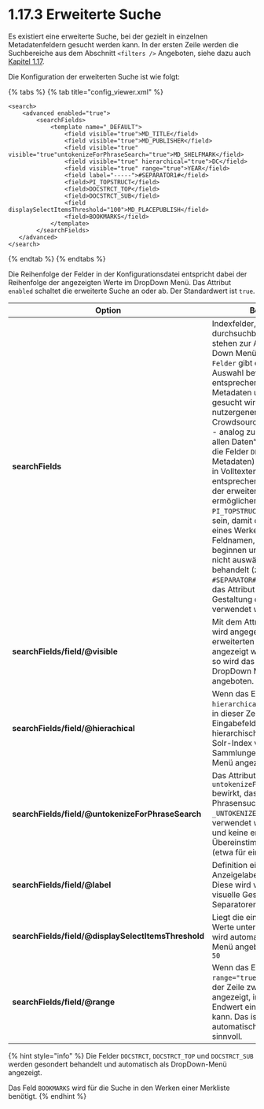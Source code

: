 # 1.17.3 Erweiterte Suche

Es existiert eine erweiterte Suche, bei der gezielt in einzelnen Metadatenfeldern gesucht werden kann. In der ersten Zeile werden die Suchbereiche aus dem Abschnitt `<filters />` Angeboten, siehe dazu auch [Kapitel 1.17](./).

Die Konfiguration der erweiterten Suche ist wie folgt:

{% tabs %}
{% tab title="config_viewer.xml" %}
```markup
<search>
    <advanced enabled="true">
        <searchFields>
            <template name="_DEFAULT">
                <field visible="true">MD_TITLE</field>
                <field visible="true">MD_PUBLISHER</field>
                <field visible="true" visible="true"untokenizeForPhraseSearch="true">MD_SHELFMARK</field>
                <field visible="true" hierarchical="true">DC</field>
                <field visible="true" range="true">YEAR</field>
                <field label="-----">#SEPARATOR1#</field>
                <field>PI_TOPSTRUCT</field>
                <field>DOCSTRCT_TOP</field>
                <field>DOCSTRCT_SUB</field>
                <field displaySelectItemsThreshold="100">MD_PLACEPUBLISH</field>
                <field>BOOKMARKS</field>
            </template>
        </searchFields>
   </advanced>
</search>
```
{% endtab %}
{% endtabs %}

Die Reihenfolge der Felder in der Konfigurationsdatei entspricht dabei der Reihenfolge der angezeigten Werte im DropDown Menü. Das Attribut `enabled` schaltet die erweiterte Suche an oder ab. Der Standardwert ist `true`.

| **Option**                                          | Beschreibung                                                                                                                                                                                                                                                                                                                                                                                                                                                                                                                                                                                                                                                                                                                                                                                                                                                                                                                           |
| --------------------------------------------------- | -------------------------------------------------------------------------------------------------------------------------------------------------------------------------------------------------------------------------------------------------------------------------------------------------------------------------------------------------------------------------------------------------------------------------------------------------------------------------------------------------------------------------------------------------------------------------------------------------------------------------------------------------------------------------------------------------------------------------------------------------------------------------------------------------------------------------------------------------------------------------------------------------------------------------------------- |
| **searchFields**                                    | Indexfelder, die für die durchsuchbar sein sollen (Diese stehen zur Auswahl im Drop-Down Menü). Die Auswahl `Alle Felder` gibt es immer. Diese Auswahl bewirkt, dass der entsprechende Begriff über alle Metadaten und Volltext- Felder gesucht wird (und auch in nutzergenerierten Inhalten, falls Crowdsourcing Modul aktiviert ist - analog zur Standardsuche „in allen Daten“. Zusätzlich können die Felder `DEFAULT` (Suche in Metadaten) und `FULLTEXT` (Suche in Volltexten) definiert werden, um entsprechende Filterung auch in der erweiterten Suche zu ermöglichen. Achtung: das Feld `PI_TOPSTRUCT` muss hier definiert sein, damit die  Suche innerhalb eines Werkes funktioniert. Feldnamen, die mit einem `#` beginnen und enden werden als nicht auswählbare Separatoren behandelt (zum Beispiel `#SEPARATOR#`). In diesem Fall sollte das Attribut label für die visuelle Gestaltung des Separators verwendet werden. |
| **searchFields/field/@visible**                     | Mit dem Attribut `visible="true"` wird angegeben, ob ein Feld in der erweiterten Suche standardmäßig angezeigt wird. Fehlt das Attribut so wird das Feld nur innerhalb des DropDown Menüs zur Auswahl angeboten.                                                                                                                                                                                                                                                                                                                                                                                                                                                                                                                                                                                                                                                                                                                       |
| **searchFields/field/@hierachical**                 | Wenn das Element das Attribut `hierarchical="true"` besitzt, wird in dieser Zeile statt eines Eingabefeldes automatisch eine hierarchisch sortierte Liste der im Solr-Index vorhandenen Sammlungen als Drop-Down-Menü angezeigt.                                                                                                                                                                                                                                                                                                                                                                                                                                                                                                                                                                                                                                                                                                       |
| **searchFields/field/@untokenizeForPhraseSearch**   | Das Attribut `untokenizeForPhraseSearch="true"` bewirkt, dass für die Phrasensuche automatisch die `_UNTOKENIZED` Version des Feldes verwendet wird, um nur komplette und keine enthaltenen Übereinstimmungen zuzulassen (etwa für eine Signaturensuche).                                                                                                                                                                                                                                                                                                                                                                                                                                                                                                                                                                                                                                                                              |
| **searchFields/field/@label**                       | Definition eines alternativen Anzeigelabels für das Suchfeld. Diese wird vor allem für die visuelle Gestaltung von Separatoren verwendet.                                                                                                                                                                                                                                                                                                                                                                                                                                                                                                                                                                                                                                                                                                                                                                                              |
| **searchFields/field/@displaySelectItemsThreshold** | Liegt die eindeutige Anzahl der Werte unterhalb des Thresholds wird automatisch ein DropDown Menü angeboten. Standardwert ist `50`                                                                                                                                                                                                                                                                                                                                                                                                                                                                                                                                                                                                                                                                                                                                                                                                     |
| **searchFields/field/@range**                       | Wenn das Element das Attribut `range="true"` besitzt, werden in der Zeile zwei Eingabefelder angezeigt, in die ein Start- und Endwert eingetragen werden kann. Das ist zum Beispiel bei dem automatisch generierten Feld `YEAR` sinnvoll.                                                                                                                                                                                                                                                                                                                                                                                                                                                                                                                                                                                                                                                                                              |

{% hint style="info" %}
Die Felder `DOCSTRCT`, `DOCSTRCT_TOP` und `DOCSTRCT_SUB` werden gesondert behandelt und automatisch als DropDown-Menü angezeigt.

Das Feld `BOOKMARKS` wird für die Suche in den Werken einer Merkliste benötigt.
{% endhint %}
